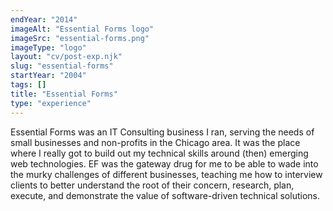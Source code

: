 ```yaml
---
endYear: "2014"
imageAlt: "Essential Forms logo"
imageSrc: "essential-forms.png"
imageType: "logo"
layout: "cv/post-exp.njk"
slug: "essential-forms"
startYear: "2004"
tags: []
title: "Essential Forms"
type: "experience"
---
```

Essential Forms was an IT Consulting business I ran, serving the needs of small businesses and non-profits in the Chicago area.  It was the place where I really got to build out my technical skills around (then) emerging web technologies.  EF was the gateway drug for me to be able to wade into the murky challenges of different businesses, teaching me how to interview clients to better understand the root of their concern, research, plan, execute, and demonstrate the value of software-driven technical solutions.
